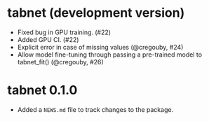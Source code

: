 # tabnet (development version)

* Fixed bug in GPU training. (#22)
* Added GPU CI. (#22)
* Explicit error in case of missing values (@cregouby, #24)
* Allow model fine-tuning through passing a pre-trained model to tabnet_fit() (@cregouby, #26)

# tabnet 0.1.0

* Added a `NEWS.md` file to track changes to the package.
